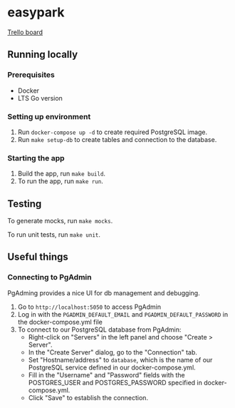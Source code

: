 # easypark

[Trello board](https://trello.com/invite/b/lGdfavnm/ATTI15a8afbd1ced04b229e8f2380279ac156CE4A0AF/easypark)

## Running locally

### Prerequisites

- Docker
- LTS Go version

### Setting up environment

1. Run `docker-compose up -d` to create required PostgreSQL image.
2. Run `make setup-db` to create tables and connection to the database.

### Starting the app

1. Build the app, run `make build`.
2. To run the app, run `make run`.

## Testing

To generate mocks, run `make mocks`.

To run unit tests, run `make unit`.

## Useful things

### Connecting to PgAdmin

PgAdming provides a nice UI for db management and debugging.

1. Go to `http://localhost:5050` to access PgAdmin
2. Log in with the `PGADMIN_DEFAULT_EMAIL` and `PGADMIN_DEFAULT_PASSWORD` in the docker-compose.yml file
3. To connect to our PostgreSQL database from PgAdmin:
    - Right-click on "Servers" in the left panel and choose "Create > Server".
    - In the "Create Server" dialog, go to the "Connection" tab.
    - Set "Hostname/address" to `database`, which is the name of our PostgreSQL service defined in our docker-compose.yml.
    - Fill in the "Username" and "Password" fields with the POSTGRES_USER and POSTGRES_PASSWORD specified in docker-compose.yml.
    - Click "Save" to establish the connection.
